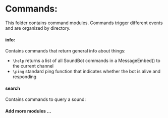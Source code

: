 # Commands:

This folder contains command modules. Commands trigger different events and are organized by directory.

#### info:
Contains commands that return general info about things:
  * `\help` returns a list of all SoundBot commands in a MessageEmbed() to the current channel
  * `\ping` standard ping function that indicates whether the bot is alive and responding

#### search
Contains commands to query a sound:

#### Add more modules ...
